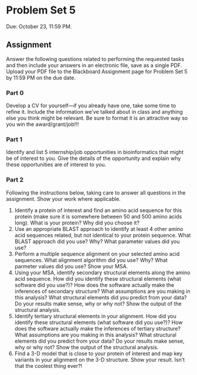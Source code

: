 # Problem Set 5

Due: October 23, 11:59 PM.

## Assignment

Answer the following questions related to performing the requested tasks and then
include your answers in an electronic file, save as a single PDF. Upload your PDF file
to the Blackboard Assignment page for Problem Set 5 by 11:59 PM on the due date.

### Part 0

Develop a CV for yourself—if you already have one, take some time to refine it.  Include the information we’ve talked about in class and anything else you think might be relevant.  Be sure to format it is an attractive way so you win the award/grant/job!!!

### Part 1

Identify and list 5 internship/job opportunities in bioinformatics that might be of interest to you.  Give the details of the opportunity and explain why these opportunities are of interest to you.

### Part 2

Following the instructions below, taking care to answer all questions in the assignment. Show your work where applicable.

1.	Identify a protein of interest and find an amino acid sequence for this protein (make sure it is somewhere between 50 and 500 amino acids long).  What is your protein?  Why did you choose it?
2.	Use an appropriate BLAST approach to identify at least 4 other amino acid sequences related, but not identical to your protein sequence. What BLAST approach did you use?  Why?  What parameter values did you use?
3.	Perform a multiple sequence alignment on your selected amino acid sequences.  What alignment algorithm did you use?  Why?  What parmeter values did you use?  Show your MSA.
4.	Using your MSA, identify secondary structural elements along the amino acid sequence.  How did you identify these structural elements (what software did you use?)?  How does the software actually make the inferences of secondary structure?  What assumptions are you making in this analysis?  What structural elements did you predict from your data?  Do your results make sense, why or why not?  Show the output of the structural analysis.
5.	Identify tertiary structural elements in your alignment. How did you identify these structural elements (what software did you use?)?  How does the software actually make the inferences of tertiary structure?  What assumptions are you making in this analysis?  What structural elements did you predict from your data?  Do your results make sense, why or why not?  Show the output of the structural analysis.
6.	 Find a 3-D model that is close to your protein of interest and map key variants in your alignment on the 3-D structure.  Show your result.  Isn’t that the coolest thing ever?!

